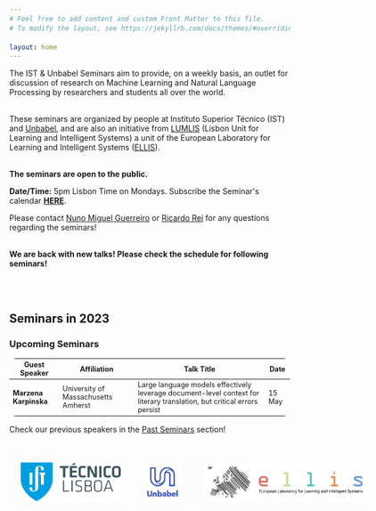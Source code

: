 ```yaml
---
# Feel free to add content and custom Front Matter to this file.
# To modify the layout, see https://jekyllrb.com/docs/themes/#overriding-theme-defaults

layout: home
---
```


<p class="message">
  The IST & Unbabel Seminars aim to provide, on a weekly basis, an outlet for discussion of research on Machine Learning and Natural Language Processing by researchers and students all over the world.<br /><br />

  These seminars are organized by people at Instituto Superior Técnico (IST) and <a href="https://unbabel.com/">Unbabel</a>, and are also an initiative from <a href="https://lumlis.tecnico.ulisboa.pt/">LUMLIS</a> (Lisbon Unit for Learning and Intelligent Systems) a unit of the  European Laboratory for Learning and Intelligent Systems (<a href="https://ellis.eu/">ELLIS</a>).<br /><br />   
  
  <strong>The seminars are open to the public.</strong><br />

  <strong>Date/Time:</strong> 5pm Lisbon Time on Mondays. Subscribe the Seminar's calendar <a href="https://calendar.google.com/calendar/u/0?cid=dDQ3NDl0cnVubzRhaHVlczR0OW9vYm1ncTRAZ3JvdXAuY2FsZW5kYXIuZ29vZ2xlLmNvbQ"><strong> HERE</strong></a>.

</p>

<link href="https://emoji-css.afeld.me/emoji.css" rel="stylesheet">
Please contact <a href = "mailto: miguelguerreironuno@gmail.com">Nuno Miguel Guerreiro</a> or <a href = "mailto: ricardo.rei@unbabel.com">Ricardo Rei</a> for any questions regarding the seminars!
<br />
<br />


<p class="message">
  <strong>We are back with new talks! Please check the schedule for following seminars!</strong><br />
</p>

<br />
<br />

## Seminars in 2023<br />

### Upcoming Seminars

<head>
<style>
table {
    border-collapse: collapse;
    margin: 15px 0;
    font-size: 0.9em;
    border-radius: 12px;
    border: none;
    min-width: 400px;
}

thead tr {
    background-color: #57a0d3;
    color: #ffffff;
    text-align: left;
    border: none;
}

table, tr, td {
    border: none;
}

tbody tr.active-row {
    font-weight: bold;
    font-size: 0.9em;
    color: #009879;
    border-spacing:5em;
}

tbody tr.past-row {
    font-size: 0.85em;
    background-color: #f3f3f3;
}




th, td {
    padding: 10px 10px;
}


}
</style>
</head>

<table>
    <thead>
        <tr>
            <th>Guest Speaker</th>
            <th>Affiliation</th>
            <th>Talk Title</th>
            <th>Date</th>
        </tr>
    </thead>
    <tbody>
	<tr>
            <td><strong>Marzena Karpinska</strong></td>
            <td>University of Massachusetts Amherst</td>
            <td>Large language models effectively leverage document-level context for literary translation, but critical errors persist</td>
            <td>15 May</td>
        </tr>
        <!-- and so on... -->
    </tbody>
</table>

<p>Check our previous speakers in the <a href="./past_seminars">Past Seminars</a> section!<br><br></p>



<style>
	.column {
	  float: left;
	  padding: 20px;
	}
	
</style>
<div style="position: relative; width: 700px; height: 100px; min-height: 200px">    
    <div style="position: relative; bottom: 0px;">
	   <div class="column">
	     <img src="/public/css/tecnico.png" height=70px width=auto>
	   </div>
	   <div class="column">
	     <img src="/public/css/unbabel.png" height=70px width=auto>
	   </div>
	   <div class="column">
	     <img src="/public/css/ellis.png" height=70px width=auto>
	   </div>
	</div>
